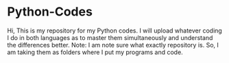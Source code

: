 # Python-Codes
Hi, This is my repository for my Python codes.
I will upload whatever coding I do in both languages as to master them simultaneously and understand the differences better.
Note: I am note sure what exactly repository is. So, I am taking them as folders where I put my programs and code.
